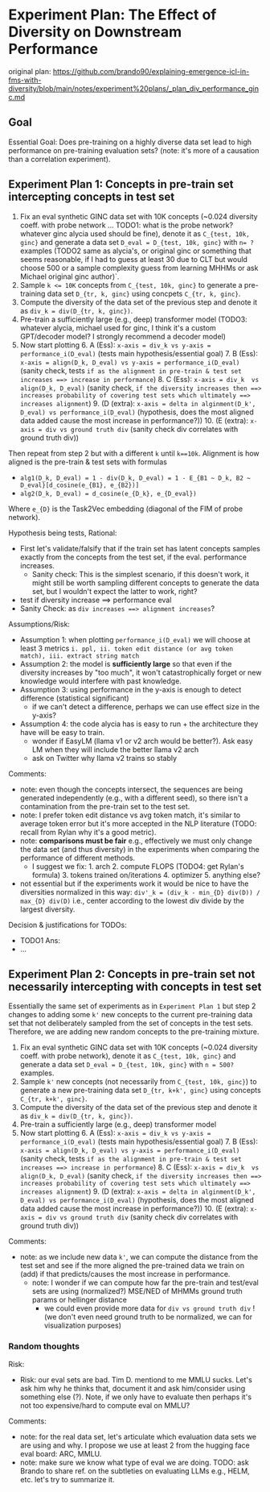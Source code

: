 # Experiment Plan: The Effect of Diversity on Downstream Performance 

original plan: https://github.com/brando90/explaining-emergence-icl-in-fms-with-diversity/blob/main/notes/experiment%20plans/_plan_div_performance_ginc.md

## Goal

Essential Goal: Does pre-training on a highly diverse data set lead to high performance on pre-training evaluation sets?
(note: it's more of a causation than a correlation experiment).

## Experiment Plan 1: Concepts in pre-train set intercepting concepts in test set

1. Fix an eval synthetic GINC data set with 10K concepts (~0.024 diversity coeff. with probe network ... TODO1: what is the probe network? whatever ginc alycia used should be fine),
denote it as `C_{test, 10k, ginc}` and generate a data set `D_eval = D_{test, 10k, ginc}` with `n= ?` examples (TODO2 same as alycia's, or original ginc or something that seems reasonable, if I had to guess at least 30 due to CLT but would choose 500 or a sample complexity guess from learning MHHMs or ask Michael original ginc author)`. 
2. Sample `k <= 10K` concepts from `C_{test, 10k, ginc}` to generate a pre-training data set `D_{tr, k, ginc}` using concpets `C_{tr, k, ginc}`.
3. Compute the diversity of the data set of the previous step and denote it as `div_k = div(D_{tr, k, ginc})`.
4. Pre-train a sufficiently large (e.g., deep) transformer model (TODO3: whatever alycia, michael used for ginc, I think it's a custom GPT/decoder model? I strongly recommend a decoder model)
5. Now start plotting 
   6. A (Ess): `x-axis = div_k vs y-axis = performance_i(D_eval)` (tests main hypothesis/essential goal)
   7. B (Ess): `x-axis = align(D_k, D_eval) vs y-axis = performance_i(D_eval)` (sanity check, tests `if as the alignment in pre-train & test set increases ==> increase in performance`)
   8. C (Ess): `x-axis = div_k  vs align(D_k, D_eval)` (sanity check, `if the diversity increases then ==> increases probability of covering test sets which ultimately ==> increases alignment`)
   9. (D (extra): `x-axis = delta in alginment(D_k', D_eval) vs performance_i(D_eval)` (hypothesis, does the most aligned data added cause the most increase in performance?))
   10. (E (extra): `x-axis = div vs ground truth div` (sanity check div correlates with ground truth div))

Then repeat from step 2 but with a different `k` until `k==10k`. 
Alignment is how aligned is the pre-train & test sets with formulas 
- `alg1(D_k, D_eval) = 1 - div(D_k, D_eval) = 1 - E_{B1 ~ D_k, B2 ~ D_eval}[d_cosine(e_{B1}, e_{B2})]`
- `alg2(D_k, D_eval) = d_cosine(e_{D_k}, e_{D_eval})`

Where `e_{D}` is the Task2Vec embedding (diagonal of the FIM of probe network).

Hypothesis being tests, Rational:
- First let's validate/falsify that if the train set has latent concepts samples exactly from the concepts from the test set, if the eval. performance increases. 
  - Sanity check: This is the simplest scenario, if this doesn't work, it might still be worth sampling different concepts to generate the data set, but I wouldn't expect the latter to work, right?
- test if diversity increase ==> performance eval 
- Sanity Check: as `div increases ==> alignment increases`?

Assumptions/Risk:
- Assumption 1: when plotting `performance_i(D_eval)` we will choose at least 3 metrics `i. ppl, ii. token edit distance (or avg token match), iii. extract string match`
- Assumption 2: the model is **sufficiently large** so that even if the diversity increases by "too much", it won't catastrophically forget or new knowledge would interfere with past knowledge.
- Assumption 3: using performance in the y-axis is enough to detect difference (statistical significant)
  - if we can't detect a difference, perhaps we can use effect size in the y-axis?
- Assumption 4: the code alycia has is easy to run + the architecture they have will be easy to train. 
  - wonder if EasyLM (llama v1 or v2 arch would be better?). Ask easy LM when they will include the better llama v2 arch
  - ask on Twitter why llama v2 trains so stably

Comments:
- note: even though the concepts intersect, the sequences are being generated independently (e.g., with a different seed), so there isn't a contamination from the pre-train set to the test set.
- note: I prefer token edit distance vs avg token match, it's similar to average token error but it's more accepted in the NLP literature (TODO: recall from Rylan why it's a good metric).
- note: **comparisons must be fair** e.g., effectively we must only change the data set (and thus diversity) in the experiments when comparing the performance of different methods. 
  - I suggest we fix: 1. arch 2. compute FLOPS (TODO4: get Rylan's formula) 3. tokens trained on/iterations 4. optimizer 5. anything else?
- not essential but if the experiments work it would be nice to have the diversities normalized in this way: `div'_k = (div_k - min_{D} div(D)) / max_{D} div(D)` i.e., center according to the lowest div divide by the largest diversity.

Decision & justifications for TODOs:
- TODO1 Ans: 
- ...

## Experiment Plan 2: Concepts in pre-train set not necessarily intercepting with concepts in test set
Essentially the same set of experiments as in `Experiment Plan 1` but step 2 changes to adding some `k'` new concepts to the current pre-training data set that not deliberately sampled from the set of concepts in the test sets.
Therefore, we are adding new random concepts to the pre-training mixture.

1. Fix an eval synthetic GINC data set with 10K concepts (~0.024 diversity coeff. with probe network),
denote it as `C_{test, 10k, ginc}` and generate a data set `D_eval = D_{test, 10k, ginc}` with `n = 500?` examples. 
2. Sample `k'` new concepts (not necessarily from `C_{test, 10k, ginc}`) to generate a new pre-training data set `D_{tr, k+k', ginc}` using concepts `C_{tr, k+k', ginc}`.
3. Compute the diversity of the data set of the previous step and denote it as `div_k = div(D_{tr, k, ginc})`.
4. Pre-train a sufficiently large (e.g., deep) transformer model
5. Now start plotting 
   6. A (Ess): `x-axis = div_k vs y-axis = performance_i(D_eval)` (tests main hypothesis/essential goal)
   7. B (Ess): `x-axis = align(D_k, D_eval) vs y-axis = performance_i(D_eval)` (sanity check, tests `if as the alignment in pre-train & test set increases ==> increase in performance`)
   8. C (Ess): `x-axis = div_k  vs align(D_k, D_eval)` (sanity check, `if the diversity increases then ==> increases probability of covering test sets which ultimately ==> increases alignment`)
   9. (D (extra): `x-axis = delta in alginment(D_k', D_eval) vs performance_i(D_eval)` (hypothesis, does the most aligned data added cause the most increase in performance?))
   10. (E (extra): `x-axis = div vs ground truth div` (sanity check div correlates with ground truth div))

Comments:
- note: as we include new data `k'`, we can compute the distance from the test set and see if the more aligned the pre-trained data we train on (add) if that predicts/causes the most increase in performance.
  - note: I wonder if we can compute how far the pre-train and test/eval sets are using (normalized?) MSE/NED of MHMMs ground truth params or hellinger distance
    - we could even provide more data for `div vs ground truth div` ! (we don't even need ground truth to be normalized, we can for visualization purposes)

### Random thoughts
Risk:
- Risk: our eval sets are bad. Tim D. mentiond to me MMLU sucks. Let's ask him why he thinks that, document it and ask him/consider using something else (?). Note, if we only have to evaluate then perhaps it's not too expensive/hard to compute eval on MMLU? 

Comments:
- note: for the real data set, let's articulate which evaluation data sets we are using and why. I propose we use at least 2 from the hugging face eval board: ARC, MMLU.
- note: make sure we know what type of eval we are doing. TODO: ask Brando to share ref. on the subtleties on evaluating LLMs e.g., HELM, etc. let's try to summarize it. 
